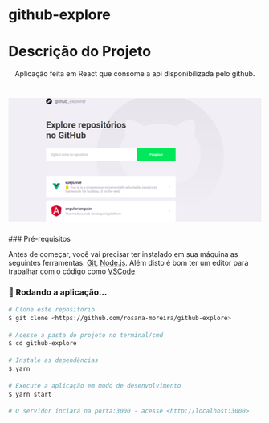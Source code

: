 # github-explore
# Descrição do Projeto
<p align="center">Aplicação feita em React que consome a api disponibilizada pelo github.</p>

<h1 align="center">
  <img alt="logo" title="#logo" src="./assets/logo.png" />
</h1>
### Pré-requisitos

Antes de começar, você vai precisar ter instalado em sua máquina as seguintes ferramentas:
[Git](https://git-scm.com), [Node.js](https://nodejs.org/en/). 
Além disto é bom ter um editor para trabalhar com o código como [VSCode](https://code.visualstudio.com/)

### 🎲 Rodando a aplicação...

```bash
# Clone este repositório
$ git clone <https://github.com/rosana-moreira/github-explore>

# Acesse a pasta do projeto no terminal/cmd
$ cd github-explore

# Instale as dependências
$ yarn

# Execute a aplicação em modo de desenvolvimento
$ yarn start

# O servidor inciará na porta:3000 - acesse <http://localhost:3000>
```
